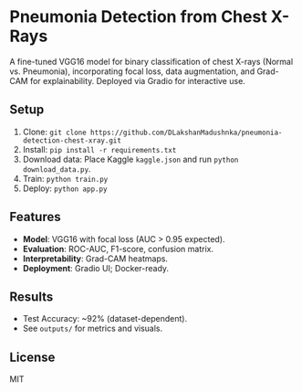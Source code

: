 # Pneumonia Detection from Chest X-Rays

A fine-tuned VGG16 model for binary classification of chest X-rays (Normal vs. Pneumonia), incorporating focal loss, data augmentation, and Grad-CAM for explainability. Deployed via Gradio for interactive use.

## Setup
1. Clone: `git clone https://github.com/DLakshanMadushnka/pneumonia-detection-chest-xray.git`
2. Install: `pip install -r requirements.txt`
3. Download data: Place Kaggle `kaggle.json` and run `python download_data.py`.
4. Train: `python train.py`
5. Deploy: `python app.py`

## Features
- **Model**: VGG16 with focal loss (AUC > 0.95 expected).
- **Evaluation**: ROC-AUC, F1-score, confusion matrix.
- **Interpretability**: Grad-CAM heatmaps.
- **Deployment**: Gradio UI; Docker-ready.

## Results
- Test Accuracy: ~92% (dataset-dependent).
- See `outputs/` for metrics and visuals.

## License
MIT
